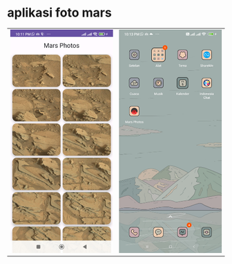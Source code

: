 # aplikasi foto mars
<table>
  <tr>
    <td><img src="1720192466668.jpg"></td>
    <td><img src="1720192466662.jpg"></td>
  </tr>
</table>

